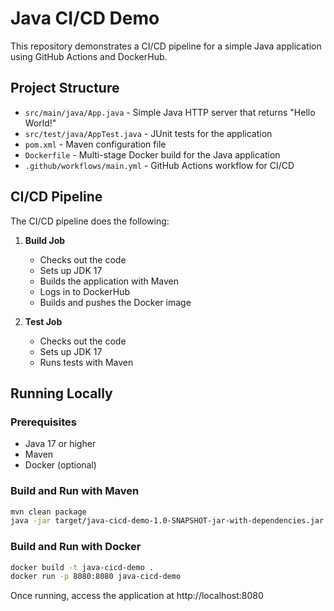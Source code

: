 # Java CI/CD Demo

This repository demonstrates a CI/CD pipeline for a simple Java application using GitHub Actions and DockerHub.

## Project Structure

- `src/main/java/App.java` - Simple Java HTTP server that returns "Hello World!"
- `src/test/java/AppTest.java` - JUnit tests for the application
- `pom.xml` - Maven configuration file
- `Dockerfile` - Multi-stage Docker build for the Java application
- `.github/workflows/main.yml` - GitHub Actions workflow for CI/CD

## CI/CD Pipeline

The CI/CD pipeline does the following:

1. **Build Job**
   - Checks out the code
   - Sets up JDK 17
   - Builds the application with Maven
   - Logs in to DockerHub
   - Builds and pushes the Docker image

2. **Test Job**
   - Checks out the code
   - Sets up JDK 17
   - Runs tests with Maven

## Running Locally

### Prerequisites
- Java 17 or higher
- Maven
- Docker (optional)

### Build and Run with Maven
```bash
mvn clean package
java -jar target/java-cicd-demo-1.0-SNAPSHOT-jar-with-dependencies.jar
```

### Build and Run with Docker
```bash
docker build -t java-cicd-demo .
docker run -p 8080:8080 java-cicd-demo
```

Once running, access the application at http://localhost:8080
